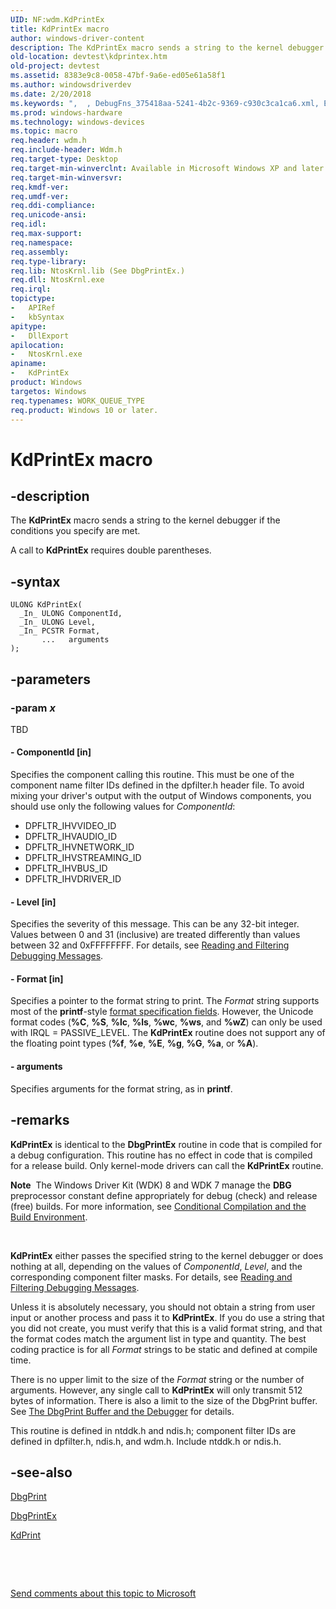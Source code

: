 ```yaml
---
UID: NF:wdm.KdPrintEx
title: KdPrintEx macro
author: windows-driver-content
description: The KdPrintEx macro sends a string to the kernel debugger if the conditions you specify are met.A call to KdPrintEx requires double parentheses.
old-location: devtest\kdprintex.htm
old-project: devtest
ms.assetid: 8383e9c8-0058-47bf-9a6e-ed05e61a58f1
ms.author: windowsdriverdev
ms.date: 2/20/2018
ms.keywords: ",  , DebugFns_375418aa-5241-4b2c-9369-c930c3ca1ca6.xml, E, K, KdPrintEx, KdPrintEx function [Driver Development Tools], P, d, devtest.kdprintex, i, n, r, t, wdm/KdPrintEx, x"
ms.prod: windows-hardware
ms.technology: windows-devices
ms.topic: macro
req.header: wdm.h
req.include-header: Wdm.h
req.target-type: Desktop
req.target-min-winverclnt: Available in Microsoft Windows XP and later.
req.target-min-winversvr: 
req.kmdf-ver: 
req.umdf-ver: 
req.ddi-compliance: 
req.unicode-ansi: 
req.idl: 
req.max-support: 
req.namespace: 
req.assembly: 
req.type-library: 
req.lib: NtosKrnl.lib (See DbgPrintEx.)
req.dll: NtosKrnl.exe
req.irql: 
topictype:
-	APIRef
-	kbSyntax
apitype:
-	DllExport
apilocation:
-	NtosKrnl.exe
apiname:
-	KdPrintEx
product: Windows
targetos: Windows
req.typenames: WORK_QUEUE_TYPE
req.product: Windows 10 or later.
---
```


# KdPrintEx macro


## -description


The <b>KdPrintEx</b> macro sends a string to the kernel debugger if the conditions you specify are met.

A call to <b>KdPrintEx</b> requires double parentheses.


## -syntax


````
ULONG KdPrintEx(
  _In_ ULONG ComponentId,
  _In_ ULONG Level,
  _In_ PCSTR Format,
       ...   arguments
);
````


## -parameters




### -param _x_

TBD






#### - ComponentId [in]

Specifies the component calling this routine. This must be one of the component name filter IDs defined in the dpfilter.h header file. To avoid mixing your driver's output with the output of Windows components, you should use only the following values for <i>ComponentId</i>:

<ul>
<li>
DPFLTR_IHVVIDEO_ID 

</li>
<li>
DPFLTR_IHVAUDIO_ID 

</li>
<li>
DPFLTR_IHVNETWORK_ID 

</li>
<li>
DPFLTR_IHVSTREAMING_ID 

</li>
<li>
DPFLTR_IHVBUS_ID 

</li>
<li>
DPFLTR_IHVDRIVER_ID 

</li>
</ul>

#### - Level [in]

Specifies the severity of this message. This can be any 32-bit integer. Values between 0 and 31 (inclusive) are treated differently than values between 32 and 0xFFFFFFFF. For details, see <a href="https://msdn.microsoft.com/2ad320f6-596d-4b4c-bfad-d570c856bcc7">Reading and Filtering Debugging Messages</a>.


#### - Format [in]

Specifies a pointer to the format string to print. The <i>Format</i> string supports most of the <b>printf</b>-style <a href="http://go.microsoft.com/fwlink/p/?linkid=83949">format specification fields</a>. However, the Unicode format codes (<b>%C</b>, <b>%S</b>, <b>%lc</b>, <b>%ls</b>, <b>%wc</b>, <b>%ws</b>, and <b>%wZ</b>) can only be used with IRQL = PASSIVE_LEVEL. The <b>KdPrintEx</b> routine does not support any of the floating point types (<b>%f</b>, <b>%e</b>, <b>%E</b>, <b>%g</b>, <b>%G</b>, <b>%a</b>, or <b>%A</b>).


#### - arguments

Specifies arguments for the format string, as in <b>printf</b>.


## -remarks



<b>KdPrintEx</b> is identical to the <b>DbgPrintEx</b> routine in code that is compiled for a debug configuration. This routine has no effect in code that is compiled for a release build. Only kernel-mode drivers can call the <b>KdPrintEx</b> routine.<div class="alert"><b>Note</b>  The Windows Driver Kit (WDK) 8 and WDK 7 manage the <b>DBG</b> preprocessor constant define appropriately for debug (check) and release (free) builds. For more information, see <a href="https://msdn.microsoft.com/7879b6c6-4985-4817-a8bc-b287397df721">Conditional Compilation and the Build Environment</a>.</div>
<div> </div>


<b>KdPrintEx</b> either passes the specified string to the kernel debugger or does nothing at all, depending on the values of <i>ComponentId</i>, <i>Level</i>, and the corresponding component filter masks. For details, see <a href="https://msdn.microsoft.com/2ad320f6-596d-4b4c-bfad-d570c856bcc7">Reading and Filtering Debugging Messages</a>.

Unless it is absolutely necessary, you should not obtain a string from user input or another process and pass it to <b>KdPrintEx</b>. If you do use a string that you did not create, you must verify that this is a valid format string, and that the format codes match the argument list in type and quantity. The best coding practice is for all <i>Format</i> strings to be static and defined at compile time.

There is no upper limit to the size of the <i>Format</i> string or the number of arguments. However, any single call to <b>KdPrintEx</b> will only transmit 512 bytes of information. There is also a limit to the size of the DbgPrint buffer. See <a href="https://msdn.microsoft.com/2ad320f6-596d-4b4c-bfad-d570c856bcc7">The DbgPrint Buffer and the Debugger</a> for details.

This routine is defined in ntddk.h and ndis.h; component filter IDs are defined in dpfilter.h, ndis.h, and wdm.h. Include ntddk.h or ndis.h.




## -see-also

<a href="..\wdm\nf-wdm-dbgprint.md">DbgPrint</a>



<a href="..\wdm\nf-wdm-dbgprintex.md">DbgPrintEx</a>



<a href="..\wdm\nf-wdm-kdprint.md">KdPrint</a>



 

 

<a href="mailto:wsddocfb@microsoft.com?subject=Documentation%20feedback [devtest\devtest]:%20KdPrintEx function%20 RELEASE:%20(2/20/2018)&amp;body=%0A%0APRIVACY STATEMENT%0A%0AWe use your feedback to improve the documentation. We don't use your email address for any other purpose, and we'll remove your email address from our system after the issue that you're reporting is fixed. While we're working to fix this issue, we might send you an email message to ask for more info. Later, we might also send you an email message to let you know that we've addressed your feedback.%0A%0AFor more info about Microsoft's privacy policy, see http://privacy.microsoft.com/en-us/default.aspx." title="Send comments about this topic to Microsoft">Send comments about this topic to Microsoft</a>

